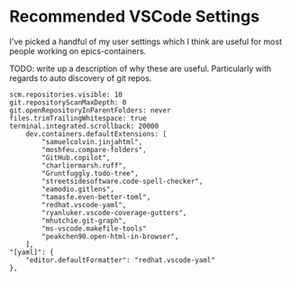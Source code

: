 # Recommended VSCode Settings

I've picked a handful of my user settings which I think are useful for most
people working on epics-containers.

TODO: write up a description of why these are useful. Particularly with
regards to auto discovery of git repos.

```
scm.repositories.visible: 10
git.repositoryScanMaxDepth: 0
git.openRepositoryInParentFolders: never
files.trimTrailingWhitespace: true
terminal.integrated.scrollback: 20000
    dev.containers.defaultExtensions: [
        "samuelcolvin.jinjahtml",
        "moshfeu.compare-folders",
        "GitHub.copilot",
        "charliermarsh.ruff",
        "Gruntfuggly.todo-tree",
        "streetsidesoftware.code-spell-checker",
        "eamodio.gitlens",
        "tamasfe.even-better-toml",
        "redhat.vscode-yaml",
        "ryanluker.vscode-coverage-gutters",
        "mhutchie.git-graph",
        "ms-vscode.makefile-tools"
        "peakchen90.open-html-in-browser",
    ],
"[yaml]": {
    "editor.defaultFormatter": "redhat.vscode-yaml"
},
```
